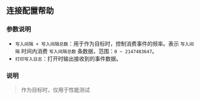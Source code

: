 ## 连接配置帮助

### 参数说明

- `写入间隔 + 写入间隔总数`：用于作为目标时，控制消费事件的频率。表示 `写入间隔` 时间内消费 `写入间隔总数` 条数据，范围：`0 ~ 2147483647`。
- `打印写入日志`：打开时输出接收到的事件数据。


### 说明
> 作为目标时，仅用于性能测试
